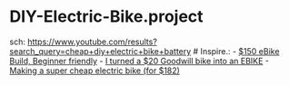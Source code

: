 # DIY-Electric-Bike.project
sch: https://www.youtube.com/results?search_query=cheap+diy+electric+bike+battery # Inspire.: - [$150 eBike Build, Beginner friendly](https://youtu.be/r12IrYTqvas) - [I turned a $20 Goodwill bike into an EBIKE](https://youtu.be/Qb4erpGS7H8) - [Making a super cheap electric bike (for $182)](https://youtu.be/SXVmXj0uO5g)
